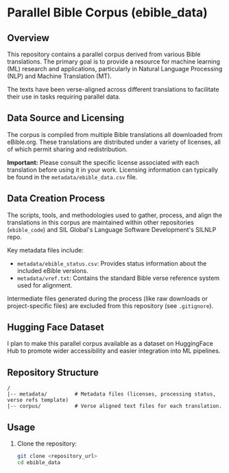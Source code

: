 # Parallel Bible Corpus (ebible_data)

## Overview

This repository contains a parallel corpus derived from various Bible translations. The primary goal is to provide a resource for machine learning (ML) research and applications, particularly in Natural Language Processing (NLP) and Machine Translation (MT).

The texts have been verse-aligned across different translations to facilitate their use in tasks requiring parallel data.

## Data Source and Licensing

The corpus is compiled from multiple Bible translations all downloaded from eBible.org. These translations are distributed under a variety of licenses, all of which permit sharing and redistribution.

**Important:** Please consult the specific license associated with each translation before using it in your work. Licensing information can typically be found in the `metadata/ebible_data.csv` file.

## Data Creation Process
The scripts, tools, and methodologies used to gather, process, and align the translations in this corpus are maintained within other repositories (`ebible_code`) and SIL Global's  Language Software Development's SILNLP repo.

Key metadata files include:
*   `metadata/ebible_status.csv`: Provides status information about the included eBible versions.
*   `metadata/vref.txt`: Contains the standard Bible verse reference system used for alignment.

Intermediate files generated during the process (like raw downloads or project-specific files) are excluded from this repository (see `.gitignore`).

## Hugging Face Dataset

I plan to make this parallel corpus available as a dataset on HuggingFace Hub to promote wider accessibility and easier integration into ML pipelines.

## Repository Structure
```
/
|-- metadata/         # Metadata files (licenses, processing status, verse refs template)
|-- corpus/           # Verse aligned text files for each translation.
```

## Usage

1.  Clone the repository:
    ```bash
    git clone <repository_url>
    cd ebible_data
    ```
